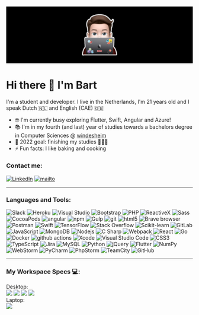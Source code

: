 ![Banner Image](./assets/character.jpg)

# Hi there 👋 I'm Bart

I'm a student and developer.
I live in the Netherlands, I'm 21 years old and I speak Dutch 🇳🇱 and English (CAE) 🇬🇧
- 🤓 I'm currently busy exploring Flutter, Swift, Angular and Azure!
- 📚 I'm in my fourth (and last) year of studies towards a bachelors degree in Computer Sciences @ [windesheim]
- 🥅 2022 goal: finishing my studies 👨🏼‍🎓
- ⚡ Fun facts: I like baking and cooking

### Contact me:
[![LinkedIn](https://img.shields.io/badge/linkedin-%230077B5.svg?&style=for-the-badge&logo=linkedin&logoColor=white)](https://nl.linkedin.com/in/bart-van-zeist-543442193)
[![mailto](https://img.shields.io/badge/gmail-%23D14836.svg?&style=for-the-badge&logo=gmail&logoColor=white)](mailto:bartvanzeist2000@gmail.com)

---

### Languages and Tools:
<p>
  <img alt="Slack" src="https://img.shields.io/badge/-Slack-4a154b?style=flat-square&logo=slack&logoColor=white" />
  <img alt="Heroku" src="https://img.shields.io/badge/-Heroku-430098?style=flat-square&logo=heroku&logoColor=white" />
  <img alt="Visual Studio" src="https://img.shields.io/badge/-Visual_Studio-5c2d91?style=flat-square&logo=visual-studio&logoColor=white" />
  <img alt="Bootstrap" src="https://img.shields.io/badge/-Bootstrap-7952b3?style=flat-square&logo=bootstrap&logoColor=white" />
  <img alt="PHP" src="https://img.shields.io/badge/-PHP-777bb4?style=flat-square&logo=php&logoColor=white" />
  <img alt="ReactiveX" src="https://img.shields.io/badge/-RxJs-B7178C?style=flat-square&logo=reactivex&logoColor=white" />
  <img alt="Sass" src="https://img.shields.io/badge/-Sass-CC6699?style=flat-square&logo=sass&logoColor=white" />
  <img alt="CocoaPods" src="https://img.shields.io/badge/-Cocoapods-ee3322?style=flat-square&logo=cocoapods&logoColor=white" />
  <img alt="angular" src="https://img.shields.io/badge/-Angular-DD0031?style=flat-square&logo=angular&logoColor=white" />
  <img alt="npm" src="https://img.shields.io/badge/-NPM-CB3837?style=flat-square&logo=npm&logoColor=white" />
  <img alt="Gulp" src="https://img.shields.io/badge/-Gulp-cf4647?style=flat-square&logo=gulp&logoColor=white" />
  <img alt="git" src="https://img.shields.io/badge/-Git-F05032?style=flat-square&logo=git&logoColor=white" />
  <img alt="html5" src="https://img.shields.io/badge/-HTML5-E34F26?style=flat-square&logo=html5&logoColor=white" />
  <img alt="Brave browser" src="https://img.shields.io/badge/-Brave_Browser-FB542B?style=flat-square&logo=brave&logoColor=white" />
  <img alt="Postman" src="https://img.shields.io/badge/-Postman-ff6c37?style=flat-square&logo=postman&logoColor=white" />
  <img alt="Swift" src="https://img.shields.io/badge/-Swift-fa7343?style=flat-square&logo=swift&logoColor=white" />
  <img alt="TensorFlow" src="https://img.shields.io/badge/-TensorFlow-ff6f00?style=flat-square&logo=tensorflow&logoColor=white" />
  <img alt="Stack Overflow" src="https://img.shields.io/badge/-Stack Overflow-fe7a16?style=flat-square&logo=stackoverflow&logoColor=white" />
  <img alt="Scikit-learn" src="https://img.shields.io/badge/-Scitkit learn-f7931e?style=flat-square&logo=scikit-learn&logoColor=black" />
  <img alt="GitLab" src="https://img.shields.io/badge/-GitLab-FCA121?style=flat-square&logo=gitlab&logoColor=black" />
  <img alt="JavaScript" src="https://img.shields.io/badge/-JavaScript-f7df1e?style=flat-square&logo=javascript&logoColor=black" />
  <img alt="MongoDB" src="https://img.shields.io/badge/-MongoDB-47a248?style=flat-square&logo=mongodb&logoColor=white" />
  <img alt="Nodejs" src="https://img.shields.io/badge/-Nodejs-339933?style=flat-square&logo=Node.js&logoColor=white" />
  <img alt="C Sharp" src="https://img.shields.io/badge/-C Sharp-239120?style=flat-square&logo=c-sharp&logoColor=white" />
  <img alt="Webpack" src="https://img.shields.io/badge/-Webpack-8DD6F9?style=flat-square&logo=webpack&logoColor=black" />
  <img alt="React" src="https://img.shields.io/badge/-React-61dafb?style=flat-square&logo=react&logoColor=black" />
  <img alt="Go" src="https://img.shields.io/badge/-Go-00add8?style=flat-square&logo=go&logoColor=white" />
  <img alt="Docker" src="https://img.shields.io/badge/-Docker-2496ed?style=flat-square&logo=docker&logoColor=white" />
  <img alt="github actions" src="https://img.shields.io/badge/-Github_Actions-2088FF?style=flat-square&logo=github-actions&logoColor=white" />
  <img alt="Xcode" src="https://img.shields.io/badge/-Xcode-1575f9?style=flat-square&logo=xcode&logoColor=white" />
  <img alt="Visual Studio Code" src="https://img.shields.io/badge/-Visual_Studio_Code-007acc?style=flat-square&logo=visual-studio-code&logoColor=white" />
  <img alt="CSS3" src="https://img.shields.io/badge/-CSS3-1572b6?style=flat-square&logo=css3&logoColor=white" />
  <img alt="TypeScript" src="https://img.shields.io/badge/-TypeScript-3178c6?style=flat-square&logo=typescript&logoColor=white" />
  <img alt="Jira" src="https://img.shields.io/badge/-Jira-0052cc?style=flat-square&logo=jira&logoColor=white" />
  <img alt="MySQL" src="https://img.shields.io/badge/-MySQL-4479a1?style=flat-square&logo=mysql&logoColor=white" />
  <img alt="Python" src="https://img.shields.io/badge/-Python-3776ab?style=flat-square&logo=python&logoColor=white" />
  <img alt="jQuery" src="https://img.shields.io/badge/-jQuery-0769AD?style=flat-square&logo=jquery&logoColor=white" />
  <img alt="Flutter" src="https://img.shields.io/badge/-Flutter-02569B?style=flat-square&logo=flutter&logoColor=white" />
  <img alt="NumPy" src="https://img.shields.io/badge/-NumPy-013243?style=flat-square&logo=numpy&logoColor=white" />
  <img alt="WebStorm" src="https://img.shields.io/badge/-WebStorm-000000?style=flat-square&logo=webstorm&logoColor=white" />
  <img alt="PyCharm" src="https://img.shields.io/badge/-PyCharm-000000?style=flat-square&logo=pycharm&logoColor=white" />
  <img alt="PhpStorm" src="https://img.shields.io/badge/-PhpStorm-000000?style=flat-square&logo=phpstorm&logoColor=white" />
  <img alt="TeamCity" src="https://img.shields.io/badge/-TeamCity-000000?style=flat-square&logo=teamcity&logoColor=white" />
  <img alt="GitHub" src="https://img.shields.io/badge/-GitHub-181717?style=flat-square&logo=github&logoColor=white" />
</p>

---

### My Workspace Specs 💻:
Desktop:<br/>
  <img src="https://img.shields.io/badge/windows-%230078D6.svg?&style=for-the-badge&logo=windows&logoColor=white" />
  <img src="https://img.shields.io/badge/amd-Ryzen%205%203600-%23ED1C24.svg?&style=for-the-badge&logo=amd&logoColor=white" />
  <img src="https://img.shields.io/badge/RAM-16GB-%230071C5.svg?&style=for-the-badge&logoColor=white" />
  <img src="https://img.shields.io/badge/nvidia-rtx%202070-%2376B900.svg?&style=for-the-badge&logo=nvidia&logoColor=white" /><br/>
Laptop:<br/>
  <img src="https://img.shields.io/badge/apple-macbook%20pro%202017%2013″-%23999999.svg?&style=for-the-badge&logo=apple&logoColor=white" />

[windesheim]: https://www.windesheim.nl/opleidingen/voltijd/bachelor/hbo-ict-zwolle
[linkedin]: https://nl.linkedin.com/in/bart-van-zeist-543442193
